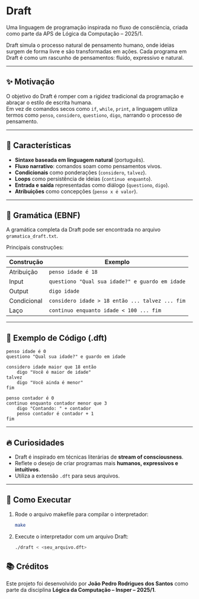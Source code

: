 # Draft

Uma linguagem de programação inspirada no fluxo de consciência, criada como parte da APS de Lógica da Computação – 2025/1.

Draft simula o processo natural de pensamento humano, onde ideias surgem de forma livre e são transformadas em ações. Cada programa em Draft é como um rascunho de pensamentos: fluído, expressivo e natural.

---

## ✨ Motivação

O objetivo do Draft é romper com a rigidez tradicional da programação e abraçar o estilo de escrita humana.  
Em vez de comandos secos como `if`, `while`, `print`, a linguagem utiliza termos como `penso`, `considero`, `questiono`, `digo`, narrando o processo de pensamento.

---

## 📜 Características

- **Sintaxe baseada em linguagem natural** (português).
- **Fluxo narrativo**: comandos soam como pensamentos vivos.
- **Condicionais** como ponderações (`considero`, `talvez`).
- **Loops** como persistência de ideias (`continuo enquanto`).
- **Entrada e saída** representadas como diálogo (`questiono`, `digo`).
- **Atribuições** como concepções (`penso x é valor`).

---

## 🔣 Gramática (EBNF)

A gramática completa da Draft pode ser encontrada no arquivo `gramatica_draft.txt`.

Principais construções:

| Construção | Exemplo |
|------------|---------|
| Atribuição | `penso idade é 18` |
| Input      | `questiono "Qual sua idade?" e guardo em idade` |
| Output     | `digo idade` |
| Condicional| `considero idade > 18 então ... talvez ... fim` |
| Laço       | `continuo enquanto idade < 100 ... fim` |

---

## 🧪 Exemplo de Código (.dft)

```plaintext
penso idade é 0
questiono "Qual sua idade?" e guardo em idade

considero idade maior que 18 então
    digo "Você é maior de idade"
talvez
    digo "Você ainda é menor"
fim

penso contador é 0
continuo enquanto contador menor que 3
    digo "Contando: " + contador
    penso contador é contador + 1
fim
```

---

## 🔥 Curiosidades

- Draft é inspirado em técnicas literárias de **stream of consciousness**.
- Reflete o desejo de criar programas mais **humanos, expressivos e intuitivos**.
- Utiliza a extensão `.dft` para seus arquivos.

---

## 🚀 Como Executar

1. Rode o arquivo makefile para compilar o interpretador:
   ```bash
   make
   ```

2. Execute o interpretador com um arquivo Draft:
   ```bash
   ./draft < <seu_arquivo.dft>
   ```



## 📚 Créditos

Este projeto foi desenvolvido por **João Pedro Rodrigues dos Santos** como parte da disciplina **Lógica da Computação – Insper – 2025/1**.
